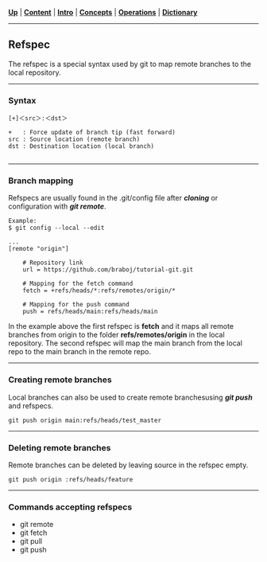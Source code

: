 [**Up**](concepts.md) |
[**Content**](../README.md) |
[**Intro**](../01-Introduction/introduction.md) |
[**Concepts**](../02-Concepts/concepts.md) |
[**Operations**](../03-Operations/operations.md) |
[**Dictionary**](../04-Appendix/dictionary.md)

-------------------------------------------------------------------------------
## Refspec

The refspec is a special syntax used by git to map remote branches to the 
local repository. 

-------------------------------------------------------------------------------
### Syntax
```
[+]＜src＞:＜dst＞  

+   : Force update of branch tip (fast forward)
src : Source location (remote branch)
dst : Destination location (local branch)
	 
```

-------------------------------------------------------------------------------
### Branch mapping
Refspecs are usually found in the .git/config file after ***cloning*** or 
configuration with ***git remote***. 

```shell
Example:
$ git config --local --edit

...
[remote "origin"]

    # Repository link     
    url = https://github.com/braboj/tutorial-git.git
	
    # Mapping for the fetch command
    fetch = +refs/heads/*:refs/remotes/origin/*
	
    # Mapping for the push command
    push = refs/heads/main:refs/heads/main
```

In the example above the first refspec is **fetch** and it maps all remote 
branches from origin to the folder **refs/remotes/origin** in the local 
repository. The second refspec will map the main branch from the local repo 
to the main branch in the remote repo.

-------------------------------------------------------------------------------
### Creating remote branches
Local branches can also be used to create remote branchesusing ***git push*** 
and refspecs.

```shell
git push origin main:refs/heads/test_master
```

-------------------------------------------------------------------------------
### Deleting remote branches
Remote branches can be deleted by leaving source in the refspec empty.

```shell
git push origin :refs/heads/feature
```

-------------------------------------------------------------------------------
### Commands accepting refspecs

- git remote
- git fetch
- git pull
- git push
